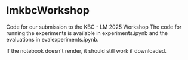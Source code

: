 # lmkbcWorkshop
Code for our submission to the KBC - LM 2025 Workshop
The code for running the experiments is available in experiments.ipynb and the evaluations in evalexperiments.ipynb. 

If the notebook doesn't render, it should still work if downloaded.
